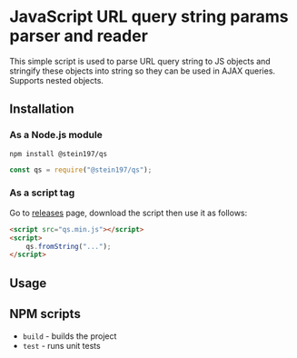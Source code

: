 # JavaScript URL query string params parser and reader
This simple script is used to parse URL query string to JS objects and stringify these objects into string so they can be used in AJAX queries. Supports nested objects.

## Installation
### As a Node.js module
```
npm install @stein197/qs
```
```js
const qs = require("@stein197/qs");
```
### As a script tag
Go to [releases]() page, download the script then use it as follows:
```html
<script src="qs.min.js"></script>
<script>
	qs.fromString("...");
</script>
```

## Usage

## NPM scripts
- `build` - builds the project
- `test` - runs unit tests

